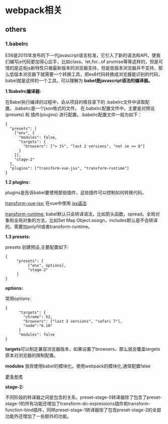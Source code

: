 # webpack相关
## others

### 1.babelrc

ES6是2015年发布的下一代javascript语言标准，它引入了新的语法和API，使我们编写js代码更加得心应手，比如class，let,for...of promise等等这样的，但是可惜的是这些js新特性只被最新版本的浏览器支持，但是低版本浏览器并不支持，那么低版本浏览器下就需要一个转换工具，把es6代码转换成浏览器能识别的代码，babel就是这样的一个工具。可以理解为 **babel是javascript语法的编译器。**

**1.1babelrc编译器:**

在Babel执行编译的过程中，会从项目的根目录下的 .babelrc文件中读取配置。.babelrc是一个json格式的文件。
在.babelrc配置文件中，主要是对预设(presets) 和 插件(plugins) 进行配置。.babelrc配置文件一般为如下：     

	{
	  "presets": [
	    ["env", {
	      "modules": false,
	      "targets": {
	        "browsers": ["> 1%", "last 2 versions", "not ie <= 8"]
	      }
	    }],
	    "stage-2"
	  ],
	  "plugins": ["transform-vue-jsx", "transform-runtime"]
	}
 
 
 
**1.2 plugins:**

plugins是告诉babel要使用那些插件，这些插件可以控制如何转换代码。
     
[transform-vue-jsx:](https://www.npmjs.com/package/babel-plugin-transform-vue-jsx) 在vue中使用 [jsx语法](https://www.cnblogs.com/zourong/p/6043914.html)

[transform-runtime:](https://www.npmjs.com/package/babel-plugin-transform-runtime)  babel默认只会转译语法，比如箭头函数，spread。全局对象和全局对象的方法，比如Set Map Object.assign，includes默认是不会转译的。需要加polyfill或者transform-runtime。

**1.3 presets:**

presets 创建预设,主要配置如下:

	{
		 "presets": [
			  ["env", options],
			  "stage-2"
		 ]
	}

**options:**

常用options:
	
	{
		  "targets": {
		    "chrome": 52,
		    "browsers": ["last 2 versions", "safari 7"],
		    "node":"6.10"
		  }
		  "modules": false
	}
	
**targets**可以制定兼容浏览器版本，如果设置了browsers，那么就会覆盖targets原本对浏览器的限制配置。

**modules** 放弃使用babel的模块化，使用webpack的模块化,通常配置false

[更多参考](https://babeljs.io/docs/plugins/preset-env/)

	
**stage-2:**
	
不同阶段的转译器之间是包含的关系，preset-stage-0转译器除了包含了preset-stage-1的所有功能还增加了transform-do-expressions插件和transform-function-bind插件，同样preset-stage-1转译器除了包含preset-stage-2的全部功能外还增加了一些额外的功能。	